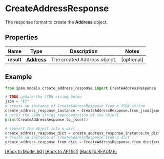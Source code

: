 # CreateAddressResponse

The response format to create the __Address__ object.

## Properties

Name | Type | Description | Notes
------------ | ------------- | ------------- | -------------
**result** | [**Address**](Address.md) | The created Address object. | [optional] 

## Example

```python
from ipam.models.create_address_response import CreateAddressResponse

# TODO update the JSON string below
json = "{}"
# create an instance of CreateAddressResponse from a JSON string
create_address_response_instance = CreateAddressResponse.from_json(json)
# print the JSON string representation of the object
print(CreateAddressResponse.to_json())

# convert the object into a dict
create_address_response_dict = create_address_response_instance.to_dict()
# create an instance of CreateAddressResponse from a dict
create_address_response_from_dict = CreateAddressResponse.from_dict(create_address_response_dict)
```
[[Back to Model list]](../README.md#documentation-for-models) [[Back to API list]](../README.md#documentation-for-api-endpoints) [[Back to README]](../README.md)


